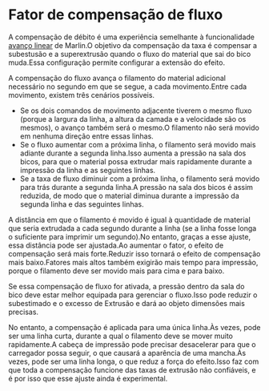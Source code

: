 Fator de compensação de fluxo
====
A compensação de débito é uma experiência semelhante à funcionalidade [avanço linear](http://marlinfw.org/docs/features/lin_advance.html) de Marlin.O objetivo da compensação da taxa é compensar a subestusão e a superextrusão quando o fluxo do material que sai do bico muda.Essa configuração permite configurar a extensão do efeito.

A compensação do fluxo avança o filamento do material adicional necessário no segundo em que se segue, a cada movimento.Entre cada movimento, existem três cenários possíveis.
* Se os dois comandos de movimento adjacente tiverem o mesmo fluxo (porque a largura da linha, a altura da camada e a velocidade são os mesmos), o avanço também será o mesmo.O filamento não será movido em nenhuma direção entre essas linhas.
* Se o fluxo aumentar com a próxima linha, o filamento será movido mais adiante durante a segunda linha.Isso aumenta a pressão na sala dos bicos, para que o material possa extrudar mais rapidamente durante a impressão da linha e as seguintes linhas.
* Se a taxa de fluxo diminuir com a próxima linha, o filamento será movido para trás durante a segunda linha.A pressão na sala dos bicos é assim reduzida, de modo que o material diminua durante a impressão da segunda linha e das seguintes linhas.

A distância em que o filamento é movido é igual à quantidade de material que seria extrudada a cada segundo durante a linha (se a linha fosse longa o suficiente para imprimir um segundo).No entanto, graças a esse ajuste, essa distância pode ser ajustada.Ao aumentar o fator, o efeito de compensação será mais forte.Reduzir isso tornará o efeito de compensação mais baixo.Fatores mais altos também exigirão mais tempo para impressão, porque o filamento deve ser movido mais para cima e para baixo.

Se essa compensação de fluxo for ativada, a pressão dentro da sala do bico deve estar melhor equipada para gerenciar o fluxo.Isso pode reduzir o subestimado e o excesso de Extrusão e dará ao objeto dimensões mais precisas.

No entanto, a compensação é aplicada para uma única linha.Às vezes, pode ser uma linha curta, durante a qual o filamento deve se mover muito rapidamente.A cabeça de impressão pode precisar desacelerar para que o carregador possa seguir, o que causará a aparência de uma mancha.Às vezes, pode ser uma linha longa, o que reduz a força do efeito.Isso faz com que toda a compensação funcione das taxas de extrusão não confiáveis, e é por isso que esse ajuste ainda é experimental.